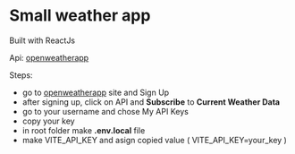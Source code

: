 # Small weather app

Built with ReactJs 

Api: [openweatherapp](https://openweathermap.org/)

Steps: 
- go to [openweatherapp](https://openweathermap.org/) site and Sign Up
- after signing up, click on API and **Subscribe** to **Current Weather Data**
- go to your username and chose My API Keys
- copy your key
- in root folder make **.env.local** file
- make VITE_API_KEY and asign copied value ( VITE_API_KEY=your_key )

